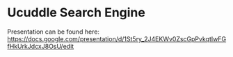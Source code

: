 # Ucuddle Search Engine

Presentation can be found here: https://docs.google.com/presentation/d/1St5ry_2J4EKWv0ZscGpPvkqtIwFGfHkUrkJdcxJ8OsU/edit

